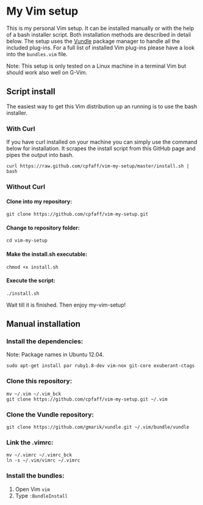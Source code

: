 My Vim setup
============

This is my personal Vim setup. It can be installed manually or with the help
of a bash installer script. Both installation methods are described in detail
below. The setup uses the [Vundle](https://github.com/gmarik/vundle) package
manager to handle all the included plug-ins. For a full list of installed Vim
plug-ins please have a look into the `bundles.vim` file.

Note: This setup is only tested on a Linux machine in a terminal Vim but should
work also well on G-Vim.

Script install 
---------------

The easiest way to get this Vim distribution up an running is to use the bash
installer.

### With Curl

If you have curl installed on your machine you can simply use the command below
for installation. It scrapes the install script from this GitHub page and pipes
the output into bash.

```
curl https://raw.github.com/cpfaff/vim-my-setup/master/install.sh | bash
```

### Without Curl

#### Clone into my repository:

```
git clone https://github.com/cpfaff/vim-my-setup.git
```

#### Change to repository folder:

```
cd vim-my-setup
```

#### Make the install.sh executable:

```
chmod +x install.sh
```

#### Execute the script:

```
./install.sh
```

Wait till it is finished. Then enjoy my-vim-setup!

## Manual installation

### Install the dependencies:

Note: Package names in Ubuntu 12.04.

```
sudo apt-get install par ruby1.8-dev vim-nox git-core exuberant-ctags
```

### Clone this repository:

```
mv ~/.vim ~/.vim_bck
git clone https://github.com/cpfaff/vim-my-setup.git ~/.vim
```

### Clone the Vundle repository:

```
git clone https://github.com/gmarik/vundle.git ~/.vim/bundle/vundle
```

### Link the .vimrc:

```
mv ~/.vimrc ~/.vimrc_bck
ln -s ~/.vim/vimrc ~/.vimrc
```

### Install the bundles:

1. Open Vim `vim`
2. Type `:BundleInstall`
